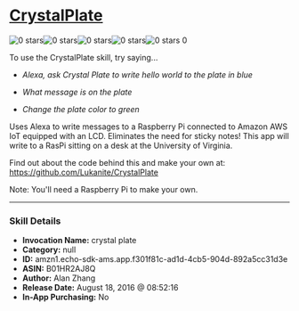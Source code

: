 # [CrystalPlate](http://alexa.amazon.com/#skills/amzn1.echo-sdk-ams.app.f301f81c-ad1d-4cb5-904d-892a5cc31d3e)
![0 stars](../../images/ic_star_border_black_18dp_1x.png)![0 stars](../../images/ic_star_border_black_18dp_1x.png)![0 stars](../../images/ic_star_border_black_18dp_1x.png)![0 stars](../../images/ic_star_border_black_18dp_1x.png)![0 stars](../../images/ic_star_border_black_18dp_1x.png) 0

To use the CrystalPlate skill, try saying...

* *Alexa, ask Crystal Plate to write hello world to the plate in blue*

* *What message is on the plate*

* *Change the plate color to green*

Uses Alexa to write messages to a Raspberry Pi connected to Amazon AWS IoT equipped with an LCD. Eliminates the need for sticky notes! This app will write to a RasPi sitting on a desk at the University of Virginia.

Find out about the code behind this and make your own at:
https://github.com/Lukanite/CrystalPlate

Note: You'll need a Raspberry Pi to make your own.

***

### Skill Details

* **Invocation Name:** crystal plate
* **Category:** null
* **ID:** amzn1.echo-sdk-ams.app.f301f81c-ad1d-4cb5-904d-892a5cc31d3e
* **ASIN:** B01HR2AJ8Q
* **Author:** Alan Zhang
* **Release Date:** August 18, 2016 @ 08:52:16
* **In-App Purchasing:** No
